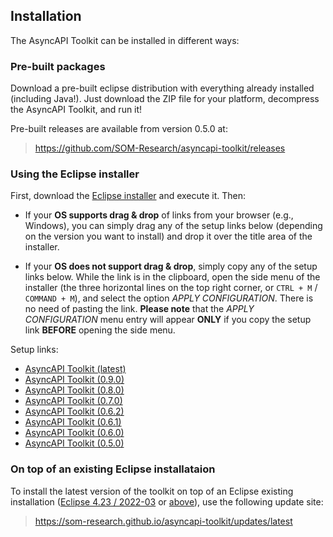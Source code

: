 ## Installation

The AsyncAPI Toolkit can be installed in different ways:

### Pre-built packages

Download a pre-built eclipse distribution with everything already installed (including Java!). Just download the ZIP file for your platform, decompress the AsyncAPI Toolkit, and run it!

Pre-built releases are available from version 0.5.0 at:

> https://github.com/SOM-Research/asyncapi-toolkit/releases

### Using the Eclipse installer

First, download the [Eclipse installer](https://www.eclipse.org/downloads/packages/installer) and execute it. Then:

* If your **OS supports drag & drop** of links from your browser (e.g., Windows), you can simply drag any of the setup links below (depending on the version you want to install) and drop it over the title area of the installer.

* If your **OS does not support drag & drop**, simply copy any of the setup links below. While the link is in the clipboard, open the side menu of the installer (the three horizontal lines on the top right corner, or `CTRL + M` / `COMMAND + M`), and select the option _APPLY CONFIGURATION_. There is no need of pasting the link. **Please note** that the _APPLY CONFIGURATION_ menu entry will appear **ONLY** if you copy the setup link **BEFORE** opening the side menu.

Setup links:

* [AsyncAPI Toolkit (latest)](https://raw.githubusercontent.com/SOM-Research/asyncapi-toolkit/master/releng/setup/io.github.abelgomez.asyncapi.configuration.latest.setup)
* [AsyncAPI Toolkit (0.9.0)](https://raw.githubusercontent.com/SOM-Research/asyncapi-toolkit/master/releng/setup/io.github.abelgomez.asyncapi.configuration.0.8.0.setup)
* [AsyncAPI Toolkit (0.8.0)](https://raw.githubusercontent.com/SOM-Research/asyncapi-toolkit/master/releng/setup/io.github.abelgomez.asyncapi.configuration.0.8.0.setup)
* [AsyncAPI Toolkit (0.7.0)](https://raw.githubusercontent.com/SOM-Research/asyncapi-toolkit/master/releng/setup/io.github.abelgomez.asyncapi.configuration.0.7.0.setup)
* [AsyncAPI Toolkit (0.6.2)](https://raw.githubusercontent.com/SOM-Research/asyncapi-toolkit/master/releng/setup/io.github.abelgomez.asyncapi.configuration.0.6.2.setup)
* [AsyncAPI Toolkit (0.6.1)](https://raw.githubusercontent.com/SOM-Research/asyncapi-toolkit/master/releng/setup/io.github.abelgomez.asyncapi.configuration.0.6.1.setup)
* [AsyncAPI Toolkit (0.6.0)](https://raw.githubusercontent.com/SOM-Research/asyncapi-toolkit/master/releng/setup/io.github.abelgomez.asyncapi.configuration.0.6.0.setup)
* [AsyncAPI Toolkit (0.5.0)](https://raw.githubusercontent.com/SOM-Research/asyncapi-toolkit/master/releng/setup/io.github.abelgomez.asyncapi.configuration.0.5.0.setup)

### On top of an existing Eclipse installataion

To install the latest version of the toolkit on top of an Eclipse existing installation ([Eclipse 4.23 / 2022-03](https://download.eclipse.org/eclipse/downloads/drops4/R-4.23-202203080310/) or [above](https://download.eclipse.org/eclipse/downloads/)), use the following update site:

> https://som-research.github.io/asyncapi-toolkit/updates/latest

